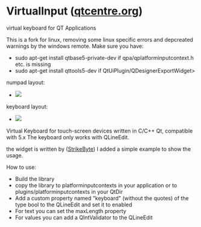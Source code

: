 # VirtualInput (<a href='https://qtcentre.org/threads/49181-virtual-keyboard-in-QT-Application'>qtcentre.org</a>)
virtual keyboard for QT Applications

This is a fork for linux, removing some linux specific errors and depcreated warnings by the windows remote. Make sure you have: 
* sudo apt-get install qtbase5-private-dev  if qpa/qplatforminputcontext.h etc. is missing
* sudo apt-get install qttools5-dev if QtUiPlugin/QDesignerExportWidget>

numpad layout:
* <img src=numpad.png />
keyboard layout:
* <img src=keyboard.png />

Virtual Keyboard for touch-screen devices written in C/C++ Qt, compatible with 5.x
The keyboard only works with QLineEdit.

the widget is written by (<a href='https://qtcentre.org/members/36463-StrikeByte'>StrikeByte</a>) 
I added a simple example to show the usage.

How to use:
* Build the library
* copy the library to platforminputcontexts in your application or to plugins/platforminputcontexts in your QtDir
* Add a custom property named "keyboard" (without the quotes) of the type bool to the QLineEdit and set it to enabled
* For text you can set the maxLength property
* For values you can add a QIntValidator to the QLineEdit


